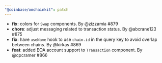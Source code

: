```yaml
---
"@coinbase/onchainkit": patch
---
```


- **fix**: colors for `Swap` components. By @zizzamia #879
- **chore**: adjust messaging related to transaction status. By @abcrane123 #875
- **fix**: have `useName` hook to use `chain.id` in the query key to avoid overlap between chains. By @kirkas #869
- **feat**: added EOA account support to `Transaction` component. By @cpcramer #866
